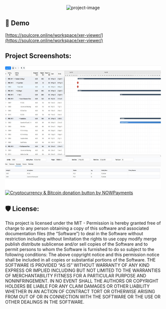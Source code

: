 <p align="center"><img src="https://soulcore.online/workspace/gantt-chart-v1/soul_core_logo.png" alt="project-image" width="275" height="150"></p>

<h2>🚀 Demo</h2>

[https://soulcore.online/workspace/xer-viewer/](https://soulcore.online/workspace/xer-viewer/)

<h2>Project Screenshots:</h2>

<img src="https://raw.githubusercontent.com/soulmajor1/Primavera-P6-Xer-Viewer/refs/heads/main/Screenshot%202025-07-06%20205942.jpg" alt="project-screenshot" width="1084" height="400">

<a href="https://nowpayments.io/donation?api_key=3NZQEGQ-JSCM5XP-H584B3K-F5TWE4R" target="_blank" rel="noreferrer noopener">
   <img src="https://nowpayments.io/images/embeds/donation-button-white.svg" alt="Cryptocurrency & Bitcoin donation button by NOWPayments">
</a>
<h2>🛡️ License:</h2>

This project is licensed under the MIT - Permission is hereby granted free of charge to any person obtaining a copy of this software and associated documentation files (the “Software”) to deal in the Software without restriction including without limitation the rights to use copy modify merge publish distribute sublicense and/or sell copies of the Software and to permit persons to whom the Software is furnished to do so subject to the following conditions: The above copyright notice and this permission notice shall be included in all copies or substantial portions of the Software. THE SOFTWARE IS PROVIDED “AS IS” WITHOUT WARRANTY OF ANY KIND EXPRESS OR IMPLIED INCLUDING BUT NOT LIMITED TO THE WARRANTIES OF MERCHANTABILITY FITNESS FOR A PARTICULAR PURPOSE AND NONINFRINGEMENT. IN NO EVENT SHALL THE AUTHORS OR COPYRIGHT HOLDERS BE LIABLE FOR ANY CLAIM DAMAGES OR OTHER LIABILITY WHETHER IN AN ACTION OF CONTRACT TORT OR OTHERWISE ARISING FROM OUT OF OR IN CONNECTION WITH THE SOFTWARE OR THE USE OR OTHER DEALINGS IN THE SOFTWARE.
